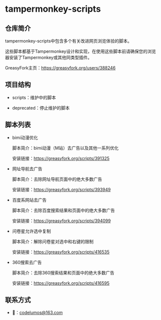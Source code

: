 # tampermonkey-scripts

## 仓库简介

tampermonkey-scripts中包含多个有关改进网页浏览体验的脚本。

这些脚本都基于Tampermonkey设计和实现，在使用这些脚本前请确保您的浏览器安装了Tampermonkey或其他同类型插件。

GreasyFork主页：https://greasyfork.org/users/388246

## 项目结构

- scripts：维护中的脚本

- deprecated：停止维护的脚本

## 脚本列表

- bimi动漫优化

  脚本简介：bimi动漫（M站）去广告以及其他一系列优化

  安装链接：https://greasyfork.org/scripts/391325


- 网址导航去广告

  脚本简介：去除网址导航页面中的绝大多数广告

  安装链接：https://greasyfork.org/scripts/393949


- 百度系网站去广告

  脚本简介：去除百度搜索结果和页面中的绝大多数广告

  安装链接：https://greasyfork.org/scripts/394099


- 问卷星允许选中复制

  脚本简介：解除问卷星对选中和右键的限制

  安装链接：https://greasyfork.org/scripts/416535


- 360搜索去广告

  脚本简介：去除360搜索结果和页面中的绝大多数广告

  安装链接：https://greasyfork.org/scripts/416595

## 联系方式

- 📧：codelumos@163.com
